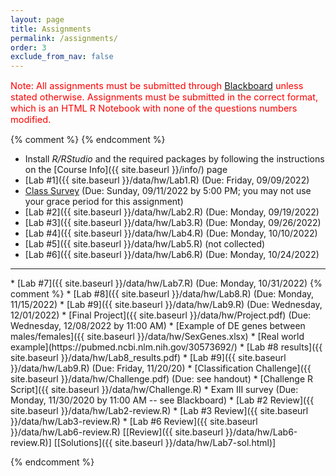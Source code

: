 ```yaml
---
layout: page
title: Assignments 
permalink: /assignments/
order: 3
exclude_from_nav: false
---
```


<style>
.due {
    background-color: yellow
}
</style>

<p style = 'color:red;font-size:104%'>Note: All assignments must be submitted through <a href = "https://easternct.blackboard.com/">Blackboard</a> unless stated otherwise. Assignments must be submitted in the correct format, which is an HTML R Notebook with none of the questions numbers modified. 
</p>
{% comment %}
{% endcomment %}

* Install <i>R/RStudio</i> and the required packages by following the instructions on the [Course Info]({{ site.baseurl }}/info/) page 
* [Lab #1]({{ site.baseurl }}/data/hw/Lab1.R) (Due: Friday, 09/09/2022) 
* [Class Survey](https://easternct.blackboard.com/) (Due: Sunday, 09/11/2022 by 5:00 PM; you may not use your grace period for this assignment)
* [Lab #2]({{ site.baseurl }}/data/hw/Lab2.R) (Due: Monday, 09/19/2022) 
* [Lab #3]({{ site.baseurl }}/data/hw/Lab3.R) (Due: Monday, 09/26/2022) 
* [Lab #4]({{ site.baseurl }}/data/hw/Lab4.R) (Due: Monday, 10/10/2022) 
* [Lab #5]({{ site.baseurl }}/data/hw/Lab5.R) (not collected) 
* [Lab #6]({{ site.baseurl }}/data/hw/Lab6.R) (Due: Monday, 10/24/2022)
<hr>
* [Lab #7]({{ site.baseurl }}/data/hw/Lab7.R) (Due: Monday, 10/31/2022) 
{% comment %}
* [Lab #8]({{ site.baseurl }}/data/hw/Lab8.R) (Due: Monday, 11/15/2022) 
* [Lab #9]({{ site.baseurl }}/data/hw/Lab9.R) (Due: Wednesday, 12/01/2022) 
* [Final Project]({{ site.baseurl }}/data/hw/Project.pdf) (Due: Wednesday, 12/08/2022 by 11:00 AM)
    * [Example of DE genes between males/females]({{ site.baseurl }}/data/hw/SexGenes.xlsx)
    * [Real world example](https://pubmed.ncbi.nlm.nih.gov/30573692/)
    * [Lab #8 results]({{ site.baseurl }}/data/hw/Lab8_results.pdf)  
* [Lab #9]({{ site.baseurl }}/data/hw/Lab9.R) (Due: Friday, 11/20/20) 
* [Classification Challenge]({{ site.baseurl }}/data/hw/Challenge.pdf) (Due: see handout)  
    * [Challenge R Script]({{ site.baseurl }}/data/hw/Challenge.R)
* Exam III survey (Due: Monday, 11/30/2020 by 11:00 AM -- see Blackboard)
    * [Lab #2 Review]({{ site.baseurl }}/data/hw/Lab2-review.R) 
    * [Lab #3 Review]({{ site.baseurl }}/data/hw/Lab3-review.R) 
    * [Lab #6 Review]({{ site.baseurl }}/data/hw/Lab6-review.R)
[[Review]({{ site.baseurl }}/data/hw/Lab6-review.R)] 
[[Solutions]({{ site.baseurl }}/data/hw/Lab7-sol.html)] 

 
{% endcomment %}

<script>
const pattern = RegExp('Due:.*([0-9]{2}/[0-9]+/[0-9]{4})');
elements = document.getElementsByTagName('li');

for (el of elements) {
        var res = pattern.exec(el.innerText);
        if (res != null && res.length >= 2) {
                if (new Date(res[1]) >= new Date()) {
                        el.className = 'due';
                }
        }
}
</script>
